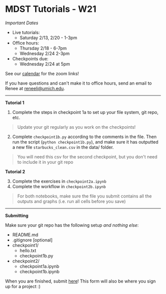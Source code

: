﻿
# MDST Tutorials - W21

_Important Dates_

- Live tutorials:
	- Saturday 2/13, 2/20 - 1-3pm
- Office hours:
	- Thursday 2/18 - 6-7pm
	- Wednesday 2/24 2-3pm
- Checkpoints due:
	- Wednesday 2/24 at 5pm

See our [calendar](https://www.mdst.club/agenda) for the zoom links!

If you have questions and can't make it to office hours, send an email to Renee at <reneeli@umich.edu>. 

---
**Tutorial 1**

1. Complete the steps in checkpoint 1a to set up your file system, git repo, etc.
> Update your git regularly as you work on the checkpoints!
2. Complete `checkpoint1b.py` according to the comments in the file. Then run the script (`python checkpoint1b.py`), and make sure it has outputted a new file `starbucks_clean.csv` in the data/ folder.
> You will need this csv for the second checkpoint, but you don't need to include it in your git repo

**Tutorial 2**

3. Complete the exercises in `checkpoint2a.ipynb`
4. Complete the workflow in `checkpoint2b.ipynb`
> For both notebooks, make sure the file you submit contains all the outputs and graphs (i.e. run all cells before you save)
---

**Submitting**

Make sure your git repo has the following setup _and nothing else_:

- README.md
- .gitignore [optional]
- checkpoint1/
	- hello.txt
	- checkpoint1b.py
- checkpoint2/
	- checkpoint1a.ipynb
	- checkpoint1b.ipynb

When you are finished, submit [here](https://docs.google.com/forms/d/e/1FAIpQLSc3sH0Rr8c5eoVNRJAHFYRuU5CG5iryL4jaZMQm1QBn7T0uPg/viewform?usp=sf_link)! This form will also be where you sign up for a project :)
